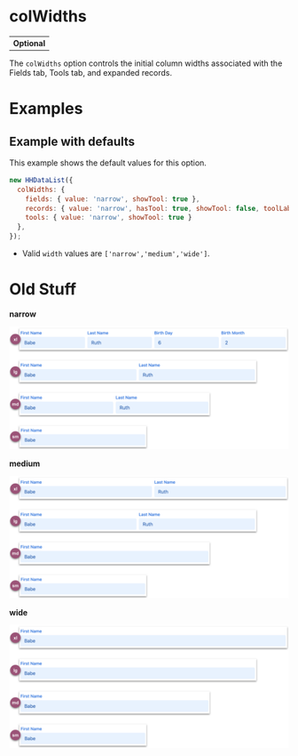 # colWidths

<table class="options-table">
  <tr><th>Optional</th></tr>
</table>

The `colWidths` option controls the initial column widths associated with the Fields tab, Tools tab, and expanded records.

# Examples

## Example with defaults

This example shows the default values for this option.

``` js nonum
new HHDataList({
  colWidths: {
    fields: { value: 'narrow', showTool: true },
    records: { value: 'narrow', hasTool: true, showTool: false, toolLabel: 'Column Width' },
    tools: { value: 'narrow', showTool: true }
  },
});
```

* Valid `width` values are `['narrow','medium','wide']`.

# Old Stuff

**narrow**

<p><img src="record-col-width-narrow.png" class="img-fluid d-block" width=700 loading="lazy"></p>

**medium**

<p><img src="record-col-width-medium.png" class="img-fluid d-block" width=700 loading="lazy"></p>

**wide**

<p><img src="record-col-width-wide.png" class="img-fluid d-block" width=700 loading="lazy"></p>

